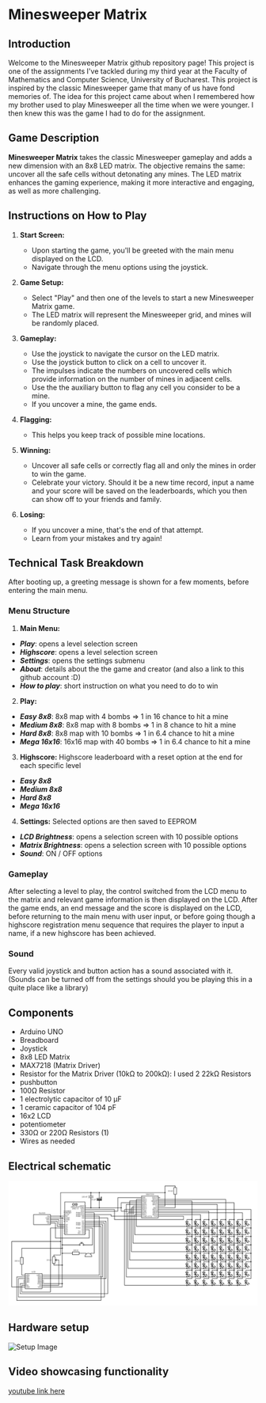 # Minesweeper Matrix
 
## Introduction

Welcome to the Minesweeper Matrix github repository page! 
This project is one of the assignments I've tackled during my third year at the Faculty of Mathematics and Computer Science, University of Bucharest.
This project is inspired by the classic Minesweeper game that many of us have fond memories of. The idea for this project came about when I remembered how my brother used to play Minesweeper all the time when we were younger. I then knew this was the game I had to do for the assignment.

## Game Description

**Minesweeper Matrix** takes the classic Minesweeper gameplay and adds a new dimension with an 8x8 LED matrix. The objective remains the same: uncover all the safe cells without detonating any mines. The LED matrix enhances the gaming experience, making it more interactive and engaging, as well as more challenging. 


## Instructions on How to Play

1. **Start Screen:**
   - Upon starting the game, you'll be greeted with the main menu displayed on the LCD.
   - Navigate through the menu options using the joystick.

2. **Game Setup:**
   - Select "Play" and then one of the levels to start a new Minesweeper Matrix game.
   - The LED matrix will represent the Minesweeper grid, and mines will be randomly placed.

3. **Gameplay:**
   - Use the joystick to navigate the cursor on the LED matrix.
   - Use the joystick button to click on a cell to uncover it.
   - The impulses indicate the numbers on uncovered cells which provide information on the number of mines in adjacent cells.
   - Use the the auxiliary button to flag any cell you consider to be a mine.
   - If you uncover a mine, the game ends.

4. **Flagging:**
   - This helps you keep track of possible mine locations.

5. **Winning:**
   - Uncover all safe cells or correctly flag all and only the mines in order to win the game.
   - Celebrate your victory. Should it be a new time record, input a name and your score will be saved on the leaderboards, which you then can show off to your friends and family.

6. **Losing:**
   - If you uncover a mine, that's the end of that attempt.
   - Learn from your mistakes and try again!



## Technical Task Breakdown

After booting up, a greeting message is shown for a few moments, before entering the main menu.

### Menu Structure 

1. **Main Menu:**
- ***Play***: opens a level selection screen
- ***Highscore***: opens a level selection screen
- ***Settings***: opens the settings submenu
- ***About***: details about the the game and creator (and also a link to this github account :D)
- ***How to play***: short instruction on what you need to do to win

2. **Play:**
- ***Easy 8x8***: 8x8 map with 4 bombs => 1 in 16 chance to hit a mine
- ***Medium 8x8***: 8x8 map with 8 bombs => 1 in 8 chance to hit a mine
- ***Hard 8x8***: 8x8 map with 10 bombs => 1 in 6.4 chance to hit a mine
- ***Mega 16x16***: 16x16 map with 40 bombs => 1 in 6.4 chance to hit a mine

3. **Highscore:** Highscore leaderboard with a reset option at the end for each specific level
- ***Easy 8x8***
- ***Medium 8x8***
- ***Hard 8x8***
- ***Mega 16x16***

4. **Settings:** Selected options are then saved to EEPROM
- ***LCD Brightness***: opens a selection screen with 10 possible options
- ***Matrix Brightness***: opens a selection screen with 10 possible options
- ***Sound***: ON / OFF options


### Gameplay

After selecting a level to play, the control switched from the LCD menu to the matrix and relevant game information is then displayed on the LCD. 
After the game ends, an end message and the score is displayed on the LCD, before returning to the main menu with user input, or before going though a highscore registration menu sequence that requires the player to input a name, if a new highscore has been achieved.

### Sound

Every valid joystick and button action has a sound associated with it. (Sounds can be turned off from the settings should you be playing this in a quite place like a library)

## Components
- Arduino UNO
- Breadboard
- Joystick
- 8x8 LED Matrix
- MAX7218 (Matrix Driver)
- Resistor for the Matrix Driver (10k&#x2126; to 200k&#x2126;): I used 2 22k&#x2126; Resistors
- pushbutton
- 100&#x2126; Resistor 
- 1 electrolytic capacitor of 10 μF
- 1 ceramic capacitor of 104 pF
- 16x2 LCD
- potentiometer
- 330&#x2126; or 220&#x2126; Resistors (1)
- Wires as needed

## Electrical schematic
![Electrical Circuit Schematic](https://github.com/MariusAlexandru358/Minesweeper_Matrix-Project/blob/main/Minesweeper/MinesweeperElectrical.png)

## Hardware setup
![Setup Image](https://github.com/MariusAlexandru358/Minesweeper_Matrix-Project/blob/main/Minesweeper/Minesweeper.jpg)

## Video showcasing functionality
<a href="https://youtu.be/D7fRLBvE8KM" target="_blank">youtube link here</a>

